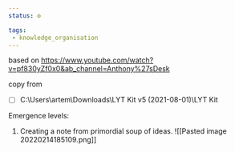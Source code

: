 ```yaml
---
status: ⚙️

tags:
 - knowledge_organisation 
---
```


based on https://www.youtube.com/watch?v=pf830yZf0x0&ab_channel=Anthony%27sDesk

copy from 
- [ ] C:\Users\artem\Downloads\LYT Kit v5 (2021-08-01)\LYT Kit

Emergence levels:

1. Creating a note from primordial soup of ideas.
![[Pasted image 20220214185109.png]]

